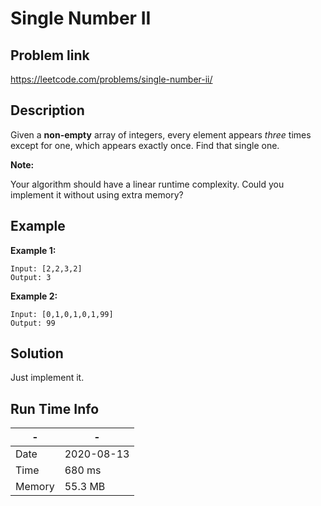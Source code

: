 # Single Number II

## Problem link
https://leetcode.com/problems/single-number-ii/

## Description
Given a **non-empty** array of integers, every element appears *three* times except for one, 
which appears exactly once. Find that single one.

**Note:**

Your algorithm should have a linear runtime complexity. Could you implement it without using extra memory?

## Example

**Example 1:**

```
Input: [2,2,3,2]
Output: 3
```

**Example 2:**

```
Input: [0,1,0,1,0,1,99]
Output: 99
```

## Solution
Just implement it.


## Run Time Info

\- | \-
------------ | -------------
Date | 2020-08-13
Time |  680 ms
Memory | 55.3 MB
